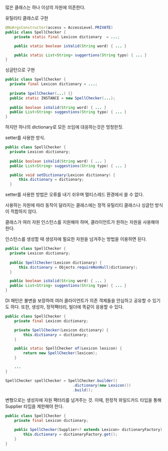 많은 클래스는 하나 이상의 자원에 의존한다. 

유틸리티 클래스로 구현
~~~java
@NoArgsConstructor(access = AccessLevel.PRIVATE)
public class SpellChecker {
    private static final Lexicon dictionary  = ...;

    public static boolean isValid(String word) { ... }

    public static List<String> suggertions(String typo) { ... }
}
~~~

싱글턴으로 구현

~~~java
public class SpellChecker {
  private final Lexicon dictionary = ...;
  
  private SpellChecker(...) {}
  public static INSTANCE = new SpellChecker(...);
  
  public boolean isValid(String word) { ... }
  public List<String> suggestions(String typo) { ... } 
}
~~~

하지만 하나의 dictionary로 모든 쓰임에 대응하는것은 멍청한짓.

setter를 사용한 방식.

~~~java
public class SpellChecker {
  private Lexicon dictionary;
  
  public boolean isValid(String word) { ... }
  public List<String> suggestions(String typo) { ... } 

  public void setDictionary(Lexicon dictionary) {
      this.dictionary = dictionary;
  }
~~~

setter를 사용한 방법은 오류를 내기 쉬우며 멀티스레드 환경에서 쓸 수 없다. 

사용하는 자원에 따라 동작이 달라지는 클래스에는 정적 유틸리티 클래스나 싱글턴 방식이 적합하지 않다. 

클래스가 여러 자원 인스턴스를 지원해야 하며, 클라이언트가 원하는 자원을 사용해야 한다. 

인스턴스를 생성할 때 생성자에 필요한 자원을 넘겨주는 방법을 이용하면 된다. 

~~~java
public class SpellChecker {
  private Lexicon dictionary;
  
  public SpellChecker(Lexicon dictionary) {
      this.dictionary = Objects.requireNonNull(dictionary);
  }

  public boolean isValid(String word) { ... }
  public List<String> suggestions(String typo) { ... } 
}
~~~

DI 패턴은 불변을 보장하여 여러 클라이언트가 의존 객체들을 안심하고 공유할 수 있기도 하다. 또한, 생성자, 정적팩터리, 빌더에 똑같이 응용할 수 있다. 

~~~java
public class SpellChecker {
    private final Lexicon dictionary;

    private SpellChecker(Lexicon dictionary) {
        this.dictionary = dictionary;
    }

    public static SpellChecker of(Lexicon lexicon) {
        return new SpellChecker(lexicon);
    }

    ...
}
~~~

~~~java
SpellChecker spellChecker = SpellChecker.builder()
                              .dictionary(new Lexicon())
                              .build();
~~~

변형으로는 생성자에 자원 팩터리를 넘겨주는 것.
이때, 한정적 와일드카드 타입을 통해 Supplier 타입을 제한해야 한다.

~~~java
public class SpellChecker {
    private final Lexicon dictionary;

    public SpellChecker(Supplier<? extends Lexicon> dictionaryFactory) {
        this.dictionary = dictionaryFactory.get();
    }
}
~~~